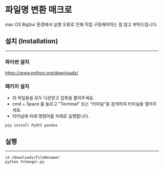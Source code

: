 # 파일명 변환 매크로

mac OS BigSur 환경에서 실행 오류로 인해 직접 구동해야하는 점 참고 부탁드립니다.

## 설치 (Installation)
---

### 파이썬 설치

https://www.python.org/downloads/

### 패키지 설치

- 위 파일들을 모두 다운받고 압축을 풀어주세요.
- cmd + Space 를 눌르고 "Terminal" 또는 "터미널"을 검색하여 터미널을 열어주세요.
- 터미널에 아래 명령어를 차례로 실행합니다.

```
pip install PyQt5 pandas
```

## 실행
---

```
cd /Downloads/FileRenamer
python fchanger.py
```
